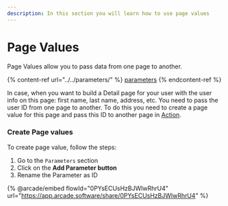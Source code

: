 ```yaml
---
description: In this section you will learn how to use page values
---
```


# Page Values

Page Values allow you to pass data from one page to another.&#x20;

{% content-ref url="../../parameters/" %}
[parameters](../../parameters/)
{% endcontent-ref %}

In case, when you want to build a Detail page for your user with the user info on this page: first name, last name, address, etc. You need to pass the user ID from one page to another. To do this you need to create a page value for this page and pass this ID to another page in [Action](../actions.md).&#x20;

### Create Page values

To create page value, follow the steps:

1. Go to the `Parameters` section
2. Click on the **Add Parameter button**
3. Rename the Parameter as ID

{% @arcade/embed flowId="0PYsECUsHzBJWlwRhrU4" url="https://app.arcade.software/share/0PYsECUsHzBJWlwRhrU4" %}

